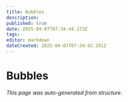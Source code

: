 ```yaml
---
title: Bubbles
description: 
published: true
date: 2025-04-07T07:34:44.273Z
tags: 
editor: markdown
dateCreated: 2025-04-07T07:34:42.181Z
---
```


# Bubbles

*This page was auto-generated from structure.*